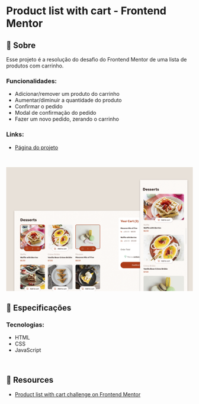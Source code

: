 # Product list with cart - Frontend Mentor

## 📄 Sobre
Esse projeto é a resolução do desafio do Frontend Mentor de uma lista de produtos com carrinho.

### Funcionalidades:
- Adicionar/remover um produto do carrinho
- Aumentar/diminuir a quantidade do produto
- Confirmar o pedido
- Modal de confirmação do pedido
- Fazer um novo pedido, zerando o carrinho

### Links:
- <a href="https://biancassantos.github.io/product-list-with-cart/" target="_blank">Página do projeto</a>

</br>

![Design do projeto](https://raw.githubusercontent.com/biancassantos/product-list-with-cart/refs/heads/main/project-design.png)

## 🔎 Especificações
### Tecnologias:
- HTML
- CSS
- JavaScript

</br>

## 📁 Resources
- [Product list with cart challenge on Frontend Mentor](https://www.frontendmentor.io/challenges/product-list-with-cart-5MmqLVAp_d)

